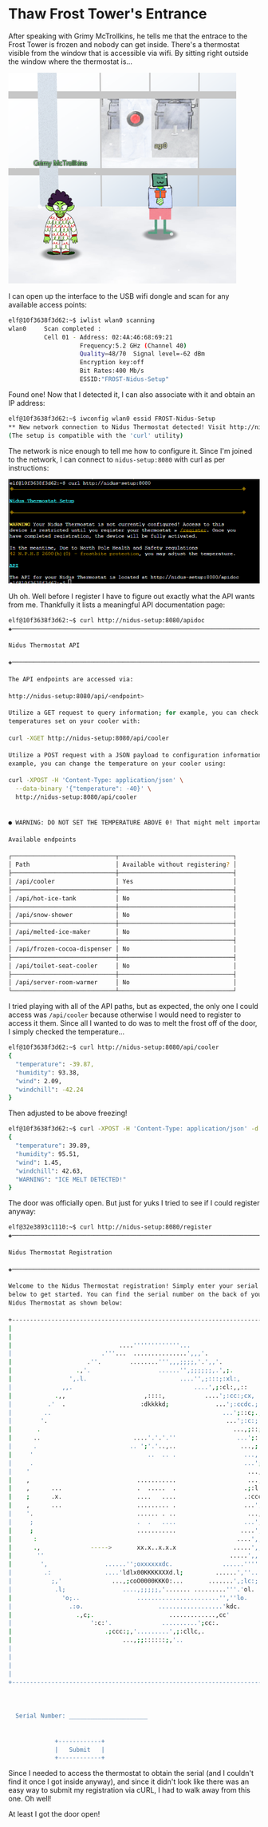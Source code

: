 # Thaw Frost Tower's Entrance

After speaking with Grimy McTrollkins, he tells me that the entrace to the Frost Tower is frozen and nobody can get inside. There's a thermostat visible from the window that is accessible via wifi. By sitting right outside the window where the thermostat is...

![Right outside](img/obj3/img2.png)

I can open up the interface to the USB wifi dongle and scan for any available access points:

```sh
elf@10f3638f3d62:~$ iwlist wlan0 scanning
wlan0     Scan completed :
          Cell 01 - Address: 02:4A:46:68:69:21
                    Frequency:5.2 GHz (Channel 40)
                    Quality=48/70  Signal level=-62 dBm  
                    Encryption key:off
                    Bit Rates:400 Mb/s
                    ESSID:"FROST-Nidus-Setup"
```

Found one! Now that I detected it, I can also associate with it and obtain an IP address:

```sh
elf@10f3638f3d62:~$ iwconfig wlan0 essid FROST-Nidus-Setup   
** New network connection to Nidus Thermostat detected! Visit http://nidus-setup:8080/ to complete setup
(The setup is compatible with the 'curl' utility)
```

The network is nice enough to tell me how to configure it. Since I'm joined to the network, I can connect to `nidus-setup:8080` with curl as per instructions:

![Running curl](img/obj3/img1.png)


Uh oh. Well before I register I have to figure out exactly what the API wants from me. Thankfully it lists a meaningful API documentation page:

```sh
elf@10f3638f3d62:~$ curl http://nidus-setup:8080/apidoc  
◈──────────────────────────────────────────────────────────────────────────────◈

Nidus Thermostat API

◈──────────────────────────────────────────────────────────────────────────────◈

The API endpoints are accessed via:

http://nidus-setup:8080/api/<endpoint>

Utilize a GET request to query information; for example, you can check the
temperatures set on your cooler with:

curl -XGET http://nidus-setup:8080/api/cooler

Utilize a POST request with a JSON payload to configuration information; for
example, you can change the temperature on your cooler using:

curl -XPOST -H 'Content-Type: application/json' \
  --data-binary '{"temperature": -40}' \
  http://nidus-setup:8080/api/cooler


● WARNING: DO NOT SET THE TEMPERATURE ABOVE 0! That might melt important furniture

Available endpoints

┌─────────────────────────────┬────────────────────────────────┐
│ Path                        │ Available without registering? │ 
├─────────────────────────────┼────────────────────────────────┤
│ /api/cooler                 │ Yes                            │ 
├─────────────────────────────┼────────────────────────────────┤
│ /api/hot-ice-tank           │ No                             │ 
├─────────────────────────────┼────────────────────────────────┤
│ /api/snow-shower            │ No                             │ 
├─────────────────────────────┼────────────────────────────────┤
│ /api/melted-ice-maker       │ No                             │ 
├─────────────────────────────┼────────────────────────────────┤
│ /api/frozen-cocoa-dispenser │ No                             │ 
├─────────────────────────────┼────────────────────────────────┤
│ /api/toilet-seat-cooler     │ No                             │ 
├─────────────────────────────┼────────────────────────────────┤
│ /api/server-room-warmer     │ No                             │ 
└─────────────────────────────┴────────────────────────────────┘
```

I tried playing with all of the API paths, but as expected, the only one I could access was `/api/cooler` because otherwise I would need to register to access it them. Since all I wanted to do was to melt the frost off of the door, I simply checked the temperature...

```sh
elf@10f3638f3d62:~$ curl http://nidus-setup:8080/api/cooler
{
  "temperature": -39.87,
  "humidity": 93.38,
  "wind": 2.09,
  "windchill": -42.24
}
```

Then adjusted to be above freezing!

```sh
elf@10f3638f3d62:~$ curl -XPOST -H 'Content-Type: application/json' -d '{"temperature": 40}' http://nidus-setup:8080/api/cooler
{
  "temperature": 39.89,
  "humidity": 95.51,
  "wind": 1.45,
  "windchill": 42.63,
  "WARNING": "ICE MELT DETECTED!"
}
```

The door was officially open. But just for yuks I tried to see if I could register anyway:

```sh
elf@32e3893c1110:~$ curl http://nidus-setup:8080/register    
◈──────────────────────────────────────────────────────────────────────────────◈

Nidus Thermostat Registration

◈──────────────────────────────────────────────────────────────────────────────◈

Welcome to the Nidus Thermostat registration! Simply enter your serial number
below to get started. You can find the serial number on the back of your
Nidus Thermostat as shown below:

+------------------------------------------------------------------------------+
|                                                                              |
|                                                                              |
|                              ....'''''''''''''...                            |
|                         .'''...  ...............',,,'.                       |
|                     .''.        ........''',,,;;;;,'.',,'.                   |
|                  .,'.                   ......'',;;;;;;,.',;.                |
|                ',.l.                          ....'',;:::;:xl:,              |
|              ,,.                                  ....',;:cl:,,::            |
|            .,,                      ,::::,           ....';:cc:;cx,          |
|          .'  .                     :dkkkkd;             ...';:ccdc.;.        |
|         ..                                                ...';::c;.,'       |
|        '.                                                  ...';:c:;'.;      |
|       .                                                      ...,;::;,.;     |
|      ..                          ....'.'.'.''                 ...';::;'.,    |
|      .                          .. ';'.'..,..                  ...,;::;.;.   |
|     '                                ..  .. .                   ...,::;,.c   |
|     .                                                           ...';::;';.  |
|    '                                                             ...,;:;,.;  |
|    ,                              ...........                    ...,;:;;.c  |
|    ,      ...                     .  .....  .                   .;:l:;::;.l  |
|    ;      .x.                     ....   ....                   .:ccc;:;;.l  |
|    ,      ...                     ......... .                   ...',;;;,.c  |
|    '.                             ...... . ..                    ...,;;;'.,  |
|     ;                             .  .   ....                   ...',;;,.:   |
|     ;                             ...........                  ....',;,'.;   |
|      :                                                        ....',,,'.c    |
|      .,              ----->       xx.x..x.x.x                .....',,'.:.    |
|       ''                                                    .....',,'.:.     |
|        ',                ......'';oxxxxxxdc.              ......''''.:.      |
|         .:               ....'ldlx00KKKKXXXd.l;         ......',''..:.       |
|           ;,'              ...,;coO0000KKKO:...       .......',;lc:;         |
|            .l;                ....,;;;;;,'....... .........'''.'ol.          |
|              'o;..                .......................'',''lo.            |
|                .:o.                     ..................'kdc.              |
|                  .,c;.                     .............,cc'                 |
|                      ':c:'.              ..........';cc:.                    |
|                          .;ccc:;,'.........',;:cllc,.                        |
|                               ...,;;::::::;,'..                              |
|                                                                              |
|                                                                              |
|                                                                              |
|                                                                              |
+------------------------------------------------------------------------------+



  Serial Number: ______________________


             +------------+
             |   Submit   |
             +------------+

```

Since I needed to access the thermostat to obtain the serial (and I couldn't find it once I got inside anyway), and since it didn't look like there was an easy way to submit my registration via cURL, I had to walk away from this one. Oh well!

At least I got the door open!